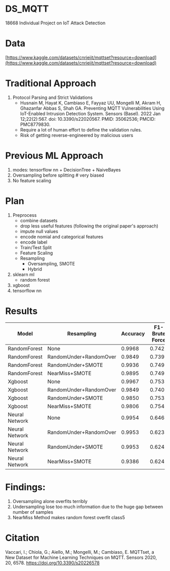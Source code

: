 # DS_MQTT
 18668 Individual Project on IoT Attack Detection

# Data
[https://www.kaggle.com/datasets/cnrieiit/mqttset?resource=download](https://www.kaggle.com/datasets/cnrieiit/mqttset?resource=download)

# Traditional Approach
1. Protocol Parsing and Strict Validations
    - Husnain M, Hayat K, Cambiaso E, Fayyaz UU, Mongelli M, Akram H, Ghazanfar Abbas S, Shah GA. Preventing MQTT Vulnerabilities Using IoT-Enabled Intrusion Detection System. Sensors (Basel). 2022 Jan 12;22(2):567. doi: 10.3390/s22020567. PMID: 35062536; PMCID: PMC8779830.
    - Require a lot of human effort to define the validation rules.
    - Risk of getting reverse-engineered by malicious users

# Previous ML Approach
1. modes: tensorflow nn + DecisionTree + NaiveBayes
2. Oversampling before splitting # very biased
4. No feature scaling


# Plan
1. Preprocess
    - combine datasets
    - drop less useful features (following the original paper's approach)
    - impute null values
    - encode nomial and categorical features
    - encode label
    - Train/Test Split 
    - Feature Scaling
    - Resampling
        - Oversampling, SMOTE
        - Hybrid 
2. sklearn ml
    - random forest
3. xgboost
4. tensorflow nn

# Results

| Model | Resampling | Accuracy | F1-Brute Force | F1-Flood | F1-Legitimate | F1-Malaria | F1-Malformed | F1-Slowite|
|--|--|--|--|--|--|--|--|--|
|RandomForest | None | 0.9968 | 0.7427| 0.6423| 0.9987| 0.8765| 0.6716| 0.7144|
|RandomForest | RandomUnder+RandomOver | 0.9849 | 0.7399| 0.6263| 0.9928| 0.5766| 0.667| 0.7092|
|RandomForest | RandomUnder+SMOTE | 0.9936 | 0.7491| 0.635| 0.9972| 0.7487| 0.6601| 0.7035|
|RandomForest | NearMiss+SMOTE | 0.9895 | 0.7498| 0.635| 0.9951| 0.7486| 0.1702| 0.7035|
|Xgboost | None | 0.9967 | 0.7539| 0.6397| 0.9987| 0.8779| 0.656| 0.7065|
|Xgboost | RandomUnder+RandomOver | 0.9849 | 0.7404| 0.6296| 0.9927| 0.5766| 0.6593| 0.7156 |
|Xgboost | RandomUnder+SMOTE| 0.9850 | 0.7539| 0.6347| 0.9928| 0.5766| 0.6616| 0.7139 | 
|Xgboost | NearMiss+SMOTE| 0.9806 | 0.7549| 0.6296| 0.9905| 0.5302| 0.3358| 0.7111 |
| Neural Network| None | 0.9954 | 0.6463| 0.6347| 0.9979| 0.8326| 0.4798| 0.5594 |
| Neural Network| RandomUnder+RandomOver | 0.9953 | 0.6239| 0.6397| 0.9979| 0.8326| 0.4887| 0.4545 |
| Neural Network| RandomUnder+SMOTE | 0.9953 | 0.6245| 0.63| 0.9979| 0.8326| 0.4882| 0.4545|
| Neural Network| NearMiss+SMOTE | 0.9386 | 0.624| 0.6397| 0.9683| 0.8327| 0.0103| 0.4545 |



# Findings:
1. Oversampling alone overfits terribly
2. Undersampling lose too much information due to the huge gap between number of samples
3. NearMiss Method makes random forest overfit class5

# Citation

Vaccari, I.; Chiola, G.; Aiello, M.; Mongelli, M.; Cambiaso, E. MQTTset, a New Dataset for Machine Learning Techniques on MQTT. Sensors 2020, 20, 6578. https://doi.org/10.3390/s20226578

